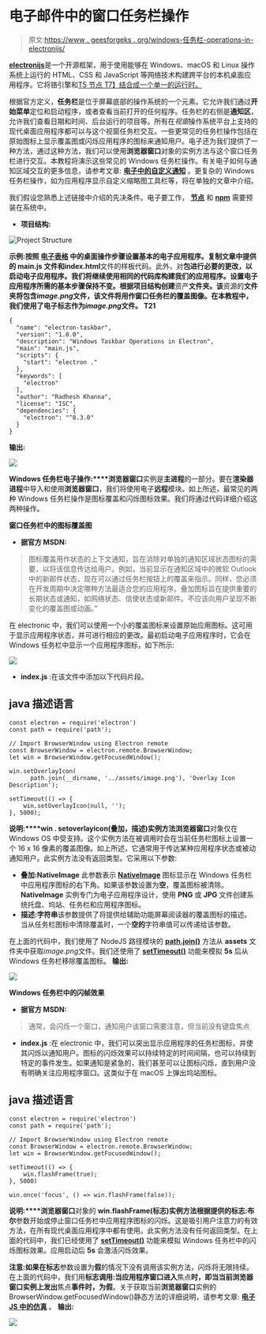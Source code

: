 # 电子邮件中的窗口任务栏操作

> 原文:[https://www . geesforgeks . org/windows-任务栏-operations-in-electronijs/](https://www.geeksforgeeks.org/windows-taskbar-operations-in-electronjs/)

[**electronijs**](https://www.geeksforgeeks.org/introduction-to-electronjs/)是一个开源框架，用于使用能够在 Windows、macOS 和 Linux 操作系统上运行的 HTML、CSS 和 JavaScript 等网络技术构建跨平台的本机桌面应用程序。它将铬引擎和[T5 节点 T7】结合成一个单一的运行时。](https://www.geeksforgeeks.org/introduction-to-nodejs/)

根据官方定义，**任务栏**是位于屏幕底部的操作系统的一个元素。它允许我们通过**开始菜单**定位和启动程序，或者查看当前打开的任何程序。任务栏的右侧是**通知区**，允许我们查看日期和时间、后台运行的项目等。所有在*视窗*操作系统平台上支持的现代桌面应用程序都可以与这个视窗任务栏交互。一些更常见的任务栏操作包括在原始图标上显示覆盖图或闪烁应用程序的图标来通知用户。电子还为我们提供了一种方法，通过这种方法，我们可以使用**浏览器窗口**对象的实例方法与这个窗口任务栏进行交互。本教程将演示这些常见的 Windows 任务栏操作。有关电子如何与通知区域交互的更多信息，请参考文章: [**电子中的自定义通知**](https://www.geeksforgeeks.org/custom-notifications-in-electronjs/) 。更复杂的 Windows 任务栏操作，如为应用程序显示自定义缩略图工具栏等，将在单独的文章中介绍。

我们假设您熟悉上述链接中介绍的先决条件。电子要工作， [**节点**](https://www.geeksforgeeks.org/introduction-to-nodejs/) 和 [**npm**](https://www.geeksforgeeks.org/node-js-npm-node-package-manager/) 需要预装在系统中。

*   **项目结构:**

![Project Structure](img/8c3fc521d63aa10fa12672b9633662b1.png)

**示例:**按照 [**电子表格**](https://www.geeksforgeeks.org/desktop-operations-in-electronjs/) 中的桌面操作步骤设置基本的电子应用程序。复制文章中提供的 **main.js** 文件和**index.html**文件的样板代码。此外，对**包进行必要的更改，以启动电子应用程序。我们将继续使用相同的代码库构建我们的应用程序。设置电子应用程序所需的基本步骤保持不变。根据项目结构创建**资产**文件夹。该**资源的**文件夹将包含*image.png*文件，该文件将用作窗口任务栏的覆盖图像。在本教程中，我们使用了电子标志作为*image.png*文件。
T21**

```htmlhtml
{
  "name": "electron-taskbar",
  "version": "1.0.0",
  "description": "Windows Taskbar Operations in Electron",
  "main": "main.js",
  "scripts": {
    "start": "electron ."
  },
  "keywords": [
    "electron"
  ],
  "author": "Radhesh Khanna",
  "license": "ISC",
  "dependencies": {
    "electron": "^8.3.0"
  }
}

```

**输出:**

[![](img/b32d8f95392fcbe0adbaa31fa63d952f.png)](https://media.geeksforgeeks.org/wp-content/uploads/20200512225834/Output-1105.png)

**Windows 任务栏电子操作:****浏览器窗口**实例是**主进程**的一部分。要在**渲染器进程**中导入和使用**浏览器窗口**，我们将使用电子**远程**模块。如上所述，最常见的两种 Windows 任务栏操作是图标覆盖和闪烁图标效果。我们将通过代码详细介绍这两种操作。

**窗口任务栏中的图标覆盖图**

*   **据官方 MSDN:**

> 图标覆盖用作状态的上下文通知，旨在消除对单独的通知区域状态图标的需要，以将该信息传达给用户。例如，当前显示在通知区域中的微软 Outlook 中的新邮件状态，现在可以通过任务栏按钮上的覆盖来指示。同样，您必须在开发周期中决定哪种方法最适合您的应用程序。叠加图标旨在提供重要的长期状态或通知，如网络状态、信使状态或新邮件。不应该向用户呈现不断变化的覆盖图或动画。”

在 electronic 中，我们可以使用一个小的覆盖图标来设置原始应用图标。这可用于显示应用程序状态，并可进行相应的更改。最初启动电子应用程序时，它会在 Windows 任务栏中显示一个应用程序图标，如下所示:

[![](img/79ff30040970dd2a11e667a901a4a132.png)](https://media.geeksforgeeks.org/wp-content/uploads/20200725143438/Output-1111.png)

*   **index.js** :在该文件中添加以下代码片段。

## java 描述语言

```htmlhtml
const electron = require('electron')
const path = require('path');

// Import BrowserWindow using Electron remote
const BrowserWindow = electron.remote.BrowserWindow;
let win = BrowserWindow.getFocusedWindow();

win.setOverlayIcon(
      path.join(__dirname, '../assets/image.png'), 'Overlay Icon Description');

setTimeout(() => {
    win.setOverlayIcon(null, '');
}, 5000);
```

**说明:****win . setoverlayicon(叠加，描述)**实例方法**浏览器窗口**对象仅在 Windows OS 中受支持。这个实例方法在被调用时会在当前任务栏图标上设置一个 16 x 16 像素的覆盖图像。如上所述，它通常用于传达某种应用程序状态或被动通知用户。此实例方法没有返回类型。它采用以下参数:

*   **叠加:NativeImage** 此参数表示 [**NativeImage**](https://www.electronjs.org/docs/api/native-image) 图标显示在 Windows 任务栏中应用程序图标的右下角。如果该参数设置为**空**，覆盖图标被清除。 **NativeImage** 实例专门为电子应用程序设计，使用 **PNG** 或 **JPG** 文件创建系统托盘、坞站、任务栏和应用程序图标。
*   **描述:字符串**该参数提供了将提供给辅助功能屏幕阅读器的覆盖图标的描述。当从任务栏图标中清除覆盖时，一个**空的**字符串值可以传递给该参数。

在上面的代码中，我们使用了 NodeJS 路径模块的 [**path.join()**](https://www.geeksforgeeks.org/node-js-path-join-method/) 方法从 **assets** 文件夹中获取*image.png*文件。我们还使用了 [**setTimeout()**](https://www.geeksforgeeks.org/java-script-settimeout-setinterval-method/) 功能来模拟 **5s** 后从 Windows 任务栏移除覆盖图标。
**输出:**

[![](img/ff6ce4ea006c9398c33cc1093787ab02.png)](https://media.geeksforgeeks.org/wp-content/uploads/20200725153540/Output-3-GIF.gif)

**Windows 任务栏中的闪帧效果**

*   **据官方 MSDN:**

> 通常，会闪烁一个窗口，通知用户该窗口需要注意，但当前没有键盘焦点

*   **index.js** :在 electronic 中，我们可以突出显示应用程序的任务栏图标，并使其闪烁以通知用户。图标的闪烁效果可以持续特定的时间间隔，也可以持续到特定的事件发生。如果通知是紧急的，我们甚至可以让图标闪烁，直到用户没有明确关注应用程序窗口。这类似于在 macOS 上弹出坞站图标。

## java 描述语言

```htmlhtml
const electron = require('electron')
const path = require('path');

// Import BrowserWindow using Electron remote
const BrowserWindow = electron.remote.BrowserWindow;
let win = BrowserWindow.getFocusedWindow();

setTimeout(() => {
    win.flashFrame(true);
}, 5000)

win.once('focus', () => win.flashFrame(false));
```

**说明:****浏览器窗口**对象的 **win.flashFrame(标志)**实例方法根据提供的**标志:布尔**参数开始或停止窗口任务栏中应用程序图标的闪烁。这是吸引用户注意力的有效方法，在所有现代桌面应用程序中都有使用。此实例方法没有任何返回类型。在上面的代码中，我们已经使用了 [**setTimeout()**](https://www.geeksforgeeks.org/java-script-settimeout-setinterval-method/) 功能来模拟 Windows 任务栏中的闪烁图标效果。应用启动后 **5s** 会激活闪烁效果。

**注意:**如果在**标志**参数设置为**假**的情况下没有调用该实例方法，闪烁将无限持续。在上面的代码中，我们用**标志调用:当应用程序窗口进入**焦点**时，即当当前浏览器窗口实例上发出**焦点**事件时，为假**。关于获取当前**浏览器窗口**实例的 BrowserWindow.getFocusedWindow()静态方法的详细说明，请参考文章: [**电子 JS 中的仿真**](https://www.geeksforgeeks.org/emulation-in-electronjs/) 。
**输出:**

[![](img/217e36741a32b72cd4141e46ba341f39.png)](https://media.geeksforgeeks.org/wp-content/uploads/20200725154113/Output-4-GIF1.gif)